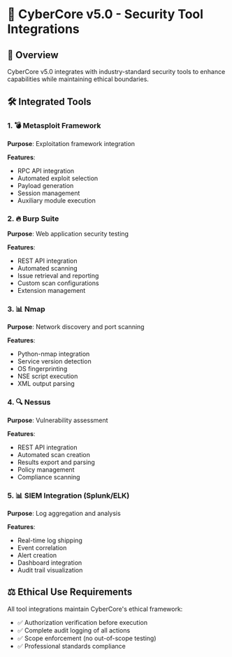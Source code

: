 # 🔗 CyberCore v5.0 - Security Tool Integrations

## 🎯 Overview

CyberCore v5.0 integrates with industry-standard security tools to enhance capabilities while maintaining ethical boundaries.

## 🛠️ Integrated Tools

### 1. 💣 Metasploit Framework

**Purpose**: Exploitation framework integration

**Features**:
- RPC API integration
- Automated exploit selection
- Payload generation
- Session management
- Auxiliary module execution

### 2. 🔥 Burp Suite

**Purpose**: Web application security testing

**Features**:
- REST API integration
- Automated scanning
- Issue retrieval and reporting
- Custom scan configurations
- Extension management

### 3. 📊 Nmap

**Purpose**: Network discovery and port scanning

**Features**:
- Python-nmap integration
- Service version detection
- OS fingerprinting
- NSE script execution
- XML output parsing

### 4. 🔍 Nessus

**Purpose**: Vulnerability assessment

**Features**:
- REST API integration
- Automated scan creation
- Results export and parsing
- Policy management
- Compliance scanning

### 5. 📊 SIEM Integration (Splunk/ELK)

**Purpose**: Log aggregation and analysis

**Features**:
- Real-time log shipping
- Event correlation
- Alert creation
- Dashboard integration
- Audit trail visualization

## ⚖️ Ethical Use Requirements

All tool integrations maintain CyberCore's ethical framework:

- ✅ Authorization verification before execution
- ✅ Complete audit logging of all actions
- ✅ Scope enforcement (no out-of-scope testing)
- ✅ Professional standards compliance
